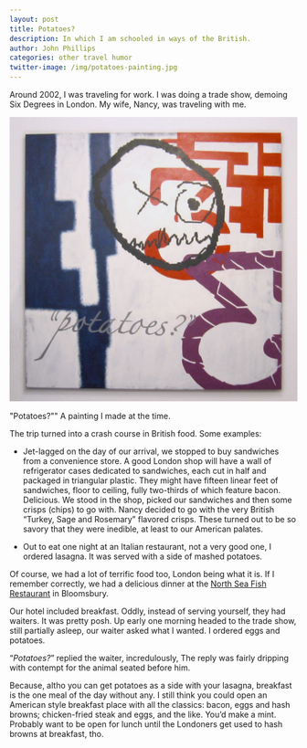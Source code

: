 ```yaml
---
layout: post
title: Potatoes?
description: In which I am schooled in ways of the British. 
author: John Phillips
categories: other travel humor
twitter-image: /img/potatoes-painting.jpg
---
```


Around 2002, I was traveling for work. I was doing a trade show, demoing Six Degrees in London. My wife, Nancy, was traveling with me.

<div>
<img src="/img/potatoes-painting.jpg" class="full-width">
</div>
<p class="caption">"Potatoes?"" A painting I made at the time.</p>

The trip turned into a crash course in British food. Some examples:

* Jet-lagged on the day of our arrival, we stopped to buy sandwiches from a convenience store. A good London shop will have a wall of refrigerator cases dedicated to sandwiches, each cut in half and packaged in triangular plastic. They might have fifteen linear feet of sandwiches, floor to ceiling, fully two-thirds of which feature bacon. Delicious. We stood in the shop, picked our sandwiches and then some crisps (chips) to go with. Nancy decided to go with the very British “Turkey, Sage and Rosemary” flavored crisps. <a name="jump"></a>These turned out to be so savory that they were inedible, at least to our American palates.

* Out to eat one night at an Italian restaurant, not a very good one, I ordered lasagna. It was served with a side of mashed potatoes.

Of course, we had a lot of terrific food too, London being what it is. If I remember correctly, we had a delicious dinner at the [North Sea Fish Restaurant][fish] in Bloomsbury.

Our hotel included breakfast. Oddly, instead of serving yourself, they had waiters. It was pretty posh. Up early one morning headed to the trade show, still partially asleep, our waiter asked what I wanted. I ordered eggs and potatoes. 

“*Potatoes?*” replied the waiter, incredulously, The reply was fairly dripping with contempt for the animal seated before him. 

Because, altho you can get potatoes as a side with your lasagna, breakfast is the one meal of the day without any. I still think you could open an American style breakfast place with all the classics: bacon, eggs and hash browns; chicken-fried steak and eggs, and the like. You’d make a mint. Probably want to be open for lunch until the Londoners get used to hash browns at breakfast, tho.

[fish]: http://northseafishrestaurant.co.uk